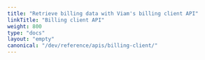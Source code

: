 ```yaml
---
title: "Retrieve billing data with Viam's billing client API"
linkTitle: "Billing client API"
weight: 800
type: "docs"
layout: "empty"
canonical: "/dev/reference/apis/billing-client/"
---
```

